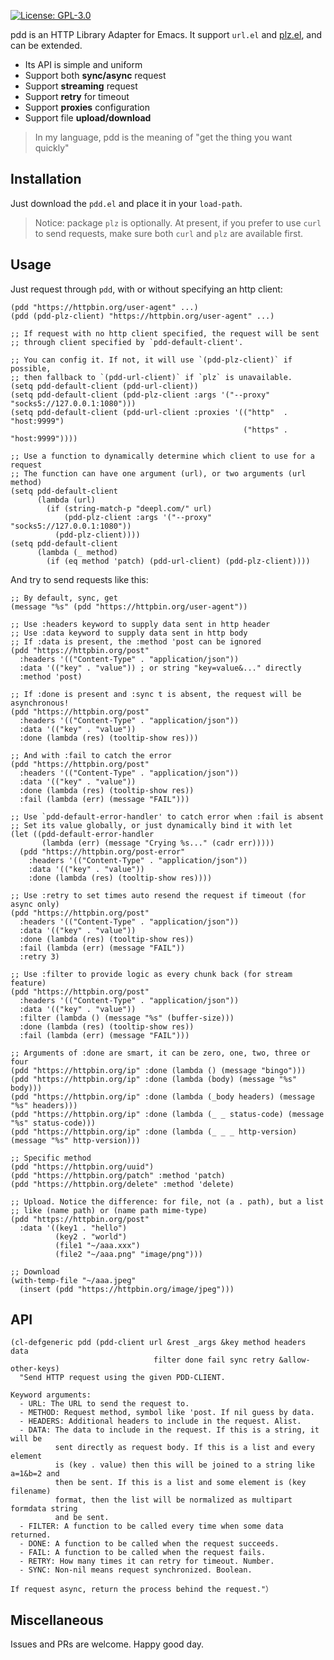 [![License: GPL-3.0](http://img.shields.io/:license-gpl3-blue.svg)](https://opensource.org/licenses/GPL-3.0)

pdd is an HTTP Library Adapter for Emacs. It support `url.el` and [plz.el](https://github.com/alphapapa/plz.el), and can be extended.

- Its API is simple and uniform
- Support both **sync/async** request
- Support **streaming** request
- Support **retry** for timeout
- Support **proxies** configuration
- Support file **upload/download**

> In my language, pdd is the meaning of "get the thing you want quickly"

## Installation

Just download the `pdd.el` and place it in your `load-path`.

> Notice: package `plz` is optionally. At present, if you prefer to use `curl` to send requests, make sure both `curl` and `plz` are available first.

## Usage

Just request through `pdd`, with or without specifying an http client:
``` emacs-lisp
(pdd "https://httpbin.org/user-agent" ...)
(pdd (pdd-plz-client) "https://httpbin.org/user-agent" ...)

;; If request with no http client specified, the request will be sent
;; through client specified by `pdd-default-client'.

;; You can config it. If not, it will use `(pdd-plz-client)` if possible,
;; then fallback to `(pdd-url-client)` if `plz` is unavailable.
(setq pdd-default-client (pdd-url-client))
(setq pdd-default-client (pdd-plz-client :args '("--proxy" "socks5://127.0.0.1:1080")))
(setq pdd-default-client (pdd-url-client :proxies '(("http"  . "host:9999")
                                                    ("https" . "host:9999"))))

;; Use a function to dynamically determine which client to use for a request
;; The function can have one argument (url), or two arguments (url method)
(setq pdd-default-client
      (lambda (url)
        (if (string-match-p "deepl.com/" url)
            (pdd-plz-client :args '("--proxy" "socks5://127.0.0.1:1080"))
          (pdd-plz-client))))
(setq pdd-default-client
      (lambda (_ method)
        (if (eq method 'patch) (pdd-url-client) (pdd-plz-client))))
```

And try to send requests like this:
``` emacs-lisp
;; By default, sync, get
(message "%s" (pdd "https://httpbin.org/user-agent"))

;; Use :headers keyword to supply data sent in http header
;; Use :data keyword to supply data sent in http body
;; If :data is present, the :method 'post can be ignored
(pdd "https://httpbin.org/post"
  :headers '(("Content-Type" . "application/json"))
  :data '(("key" . "value")) ; or string "key=value&..." directly
  :method 'post)

;; If :done is present and :sync t is absent, the request will be asynchronous!
(pdd "https://httpbin.org/post"
  :headers '(("Content-Type" . "application/json"))
  :data '(("key" . "value"))
  :done (lambda (res) (tooltip-show res)))

;; And with :fail to catch the error
(pdd "https://httpbin.org/post"
  :headers '(("Content-Type" . "application/json"))
  :data '(("key" . "value"))
  :done (lambda (res) (tooltip-show res))
  :fail (lambda (err) (message "FAIL")))

;; Use `pdd-default-error-handler' to catch error when :fail is absent
;; Set its value globally, or just dynamically bind it with let
(let ((pdd-default-error-handler
       (lambda (err) (message "Crying %s..." (cadr err)))))
  (pdd "https://httpbin.org/post-error"
    :headers '(("Content-Type" . "application/json"))
    :data '(("key" . "value"))
    :done (lambda (res) (tooltip-show res))))

;; Use :retry to set times auto resend the request if timeout (for async only)
(pdd "https://httpbin.org/post"
  :headers '(("Content-Type" . "application/json"))
  :data '(("key" . "value"))
  :done (lambda (res) (tooltip-show res))
  :fail (lambda (err) (message "FAIL"))
  :retry 3)

;; Use :filter to provide logic as every chunk back (for stream feature)
(pdd "https://httpbin.org/post"
  :headers '(("Content-Type" . "application/json"))
  :data '(("key" . "value"))
  :filter (lambda () (message "%s" (buffer-size)))
  :done (lambda (res) (tooltip-show res))
  :fail (lambda (err) (message "FAIL")))

;; Arguments of :done are smart, it can be zero, one, two, three or four
(pdd "https://httpbin.org/ip" :done (lambda () (message "bingo")))
(pdd "https://httpbin.org/ip" :done (lambda (body) (message "%s" body)))
(pdd "https://httpbin.org/ip" :done (lambda (_body headers) (message "%s" headers)))
(pdd "https://httpbin.org/ip" :done (lambda (_ _ status-code) (message "%s" status-code)))
(pdd "https://httpbin.org/ip" :done (lambda (_ _ _ http-version) (message "%s" http-version)))

;; Specific method
(pdd "https://httpbin.org/uuid")
(pdd "https://httpbin.org/patch" :method 'patch)
(pdd "https://httpbin.org/delete" :method 'delete)

;; Upload. Notice the difference: for file, not (a . path), but a list
;; like (name path) or (name path mime-type)
(pdd "https://httpbin.org/post"
  :data '((key1 . "hello")
          (key2 . "world")
          (file1 "~/aaa.xxx")
          (file2 "~/aaa.png" "image/png")))

;; Download
(with-temp-file "~/aaa.jpeg"
  (insert (pdd "https://httpbin.org/image/jpeg")))
```

## API

``` emacs-lisp
(cl-defgeneric pdd (pdd-client url &rest _args &key method headers data
                                filter done fail sync retry &allow-other-keys)
  "Send HTTP request using the given PDD-CLIENT.

Keyword arguments:
  - URL: The URL to send the request to.
  - METHOD: Request method, symbol like 'post. If nil guess by data.
  - HEADERS: Additional headers to include in the request. Alist.
  - DATA: The data to include in the request. If this is a string, it will be
          sent directly as request body. If this is a list and every element
          is (key . value) then this will be joined to a string like a=1&b=2 and
          then be sent. If this is a list and some element is (key filename)
          format, then the list will be normalized as multipart formdata string
          and be sent.
  - FILTER: A function to be called every time when some data returned.
  - DONE: A function to be called when the request succeeds.
  - FAIL: A function to be called when the request fails.
  - RETRY: How many times it can retry for timeout. Number.
  - SYNC: Non-nil means request synchronized. Boolean.

If request async, return the process behind the request."）
```

## Miscellaneous

Issues and PRs are welcome. Happy good day.
